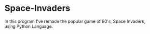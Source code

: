 # Space-Invaders
In this program I've remade the popular game of 90's, Space Invaders, using Python Language.
